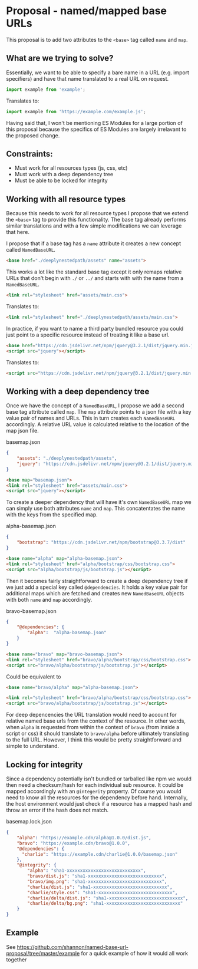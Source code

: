 # Proposal - named/mapped base URLs

This proposal is to add two attributes to the `<base>` tag called `name` and `map`.

## What are we trying to solve?

Essentially, we want to be able to specify a bare name in a URL (e.g. import specifiers) and have that name translated to a real URL on request.

```js
import example from 'example';
```

Translates to:

```js
import example from 'https://example.com/example.js';
```

Having said that, I won't be mentioning ES Modules for a large portion of this proposal because the specifics of ES Modules are largely irrelavant to the proposed change. 

## Constraints:

- Must work for all resources types (js, css, etc)
- Must work with a deep dependency tree
- Must be able to be locked for integrity

## Working with all resource types

Because this needs to work for all resource types I propose that we extend the `<base>` tag to provide this functionality. The base tag already performs similar translations and with a few simple modifications we can leverage that here. 

I propose that if a base tag has a `name` attribute it creates a new concept called `NamedBaseURL`.

```html
<base href="./deeplynestedpath/assets" name="assets">
```

This works a lot like the standard base tag except it only remaps relative URLs that don't begin with `./` or `../` and starts with with the name from a `NamedBaseURL`.

```html
<link rel="stylesheet" href="assets/main.css">
```

Translates to:

```html
<link rel="stylesheet" href="./deeplynestedpath/assets/main.css">
```

In practice, if you want to name a third party bundled resource you could just point to a specific resource instead of treating it like a base url.

```html
<base href="https://cdn.jsdelivr.net/npm/jquery@3.2.1/dist/jquery.min.js" name="jquery">
<script src="jquery"></script>
```

Translates to:

```html
<script src="https://cdn.jsdelivr.net/npm/jquery@3.2.1/dist/jquery.min.js"></script>
```

## Working with a deep dependency tree

Once we have the concept of a `NamedBaseURL`, I propose we add a second base tag attribute called `map`. The `map` attribute points to a json file with a key value pair of names and URLs. This in turn creates each `NamedBaseURL` accordingly. A relative URL value is calculated relative to the location of the map json file.

basemap.json

```json
{
    "assets": "./deeplynestedpath/assets",
    "jquery": "https://cdn.jsdelivr.net/npm/jquery@3.2.1/dist/jquery.min.js"
}
```

```html
<base map="basemap.json">
<link rel="stylesheet" href="assets/main.css">
<script src="jquery"></script>
```

To create a deeper dependency that will have it's own `NamedBaseURL` map we can simply use both attributes `name` and `map`. This concatentates the name with the keys from the specified map.

alpha-basemap.json

```json
{
    "bootstrap": "https://cdn.jsdelivr.net/npm/bootstrap@3.3.7/dist"
}
```

```html
<base name="alpha" map="alpha-basemap.json">
<link rel="stylesheet" href="alpha/bootstrap/css/bootstrap.css">
<script src="alpha/bootstrap/js/bootstrap.js"></script>
```

Then it becomes fairly straightforward to create a deep dependency tree if we just add a special key called `@dependencies`. It holds a key value pair for additional maps which are fetched and creates new `NamedBaseURL` objects with both `name` and `map` accordingly.

bravo-basemap.json

```json
{
    "@dependencies": {
        "alpha":  "alpha-basemap.json"
    }
}
```

```html
<base name="bravo" map="bravo-basemap.json">
<link rel="stylesheet" href="bravo/alpha/bootstrap/css/bootstrap.css">
<script src="bravo/alpha/bootstrap/js/bootstrap.js"></script>
```

Could be equivalent to

```html
<base name="bravo/alpha" map="alpha-basemap.json">

<link rel="stylesheet" href="bravo/alpha/bootstrap/css/bootstrap.css">
<script src="bravo/alpha/bootstrap/js/bootstrap.js"></script>
```



For deep depencencies the URL translation would need to account for relative named base urls from the context of the resource. In other words, when `alpha` is requested from within the context of `bravo` (from inside a script or css) it should translate to `bravo/alpha` before ultimately translating to the full URL. However, I think this would be pretty straightforward and simple to understand.

## Locking for integrity

Since a dependency potentially isn't bundled or tarballed like npm we would then need a checksum/hash for each individual sub resource. It could be mapped accordingly with an `@integerity` property. Of course you would need to know all the resources for the dependency before hand. Internally, the host environment would just check if a resource has a mapped hash and throw an error if the hash does not match.

basemap.lock.json

```json
{
    "alpha": "https://example.cdn/alpha@1.0.0/dist.js",
    "bravo": "https://example.cdn/bravo@1.0.0",
    "@dependencies": {
      "charlie": "https://example.cdn/charlie@1.0.0/basemap.json"
    },
    "@integrity": {
        "alpha": "sha1-xxxxxxxxxxxxxxxxxxxxxxxxxxxx",
        "bravo/dist.js": "sha1-xxxxxxxxxxxxxxxxxxxxxxxxxxxx",
        "bravo/img.png": "sha1-xxxxxxxxxxxxxxxxxxxxxxxxxxxx",
        "charlie/dist.js": "sha1-xxxxxxxxxxxxxxxxxxxxxxxxxxxx",
        "charlie/style.css": "sha1-xxxxxxxxxxxxxxxxxxxxxxxxxxxx",
        "charlie/delta/dist.js": "sha1-xxxxxxxxxxxxxxxxxxxxxxxxxxxx",
        "charlie/delta/bg.png": "sha1-xxxxxxxxxxxxxxxxxxxxxxxxxxxx"
    }
}
```

## Example

See https://github.com/shannon/named-base-url-proposal/tree/master/example for a quick example of how it would all work together